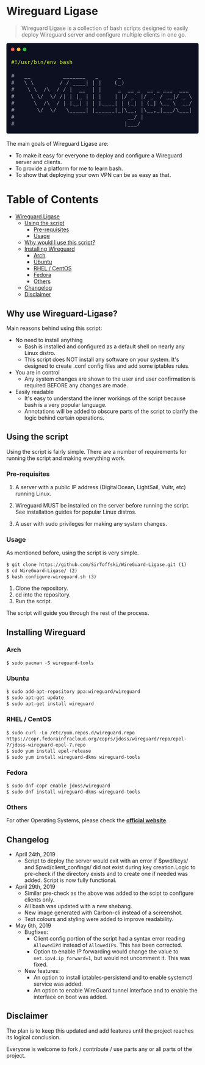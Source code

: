 # Wireguard Ligase


> Wireguard Ligase is a collection of bash scripts designed to easily deploy Wireguard server and configure multiple clients in one go.

![shell screenshot with logo](/doc/carbon-WG.png)


The main goals of Wireguard Ligase are:
- To make it easy for everyone to deploy and configure a Wireguard server and clients.
- To provide a platform for me to learn bash.
- To show that deploying your own VPN can be as easy as that.

Table of Contents
=================

   * [Wireguard Ligase](#wireguard-ligase)
      * [Using the script](#using-the-script)
         * [Pre-requisites](#pre-requisites)
         * [Usage](#usage)
      * [Why would I use this script?](#why-use-wireguard-ligase)
      * [Installing Wireguard](#installing-wireguard)
         * [Arch](#arch)
         * [Ubuntu](#ubuntu)
         * [RHEL / CentOS](#rhel--centos)
         * [Fedora](#fedora)
         * [Others](#others)
      * [Changelog](#changelog)
      * [Disclaimer](#disclaimer)

## Why use Wireguard-Ligase?

Main reasons behind using this script:

* No need to install anything
  * Bash is installed and configured as a default shell on nearly any Linux distro.
  * This script does NOT install any software on your system. It's designed to create .conf config files and add some iptables rules.
* You are in control
  * Any system changes are shown to the user and user confirmation is required BEFORE any changes are made.
* Easily readable
  * It's easy to understand the inner workings of the script because bash is a very popular language.
  * Annotations will be added to obscure parts of the script to clarify the logic behind certain operations.

## Using the script

Using the script is fairly simple. There are a number of requirements for running the script and making everything work.

### Pre-requisites

1.  A server with a public IP address (DigitalOcean, LightSail, Vultr, etc) running Linux.

2.  Wireguard MUST be installed on the server before running the script. See installation guides for popular Linux distros.

3.  A user with sudo privileges for making any system changes.

### Usage

As mentioned before, using the script is very simple.

    $ git clone https://github.com/SirToffski/WireGuard-Ligase.git (1)
    $ cd WireGuard-Ligase/ (2)
    $ bash configure-wireguard.sh (3)

1. Clone the repository.
2. cd into the repository.
3. Run the script.

The script will guide you through the rest of the process.

## Installing Wireguard

### Arch

    $ sudo pacman -S wireguard-tools

### Ubuntu

    $ sudo add-apt-repository ppa:wireguard/wireguard
    $ sudo apt-get update
    $ sudo apt-get install wireguard

### RHEL / CentOS

    $ sudo curl -Lo /etc/yum.repos.d/wireguard.repo https://copr.fedorainfracloud.org/coprs/jdoss/wireguard/repo/epel-7/jdoss-wireguard-epel-7.repo
    $ sudo yum install epel-release
    $ sudo yum install wireguard-dkms wireguard-tools

### Fedora

    $ sudo dnf copr enable jdoss/wireguard
    $ sudo dnf install wireguard-dkms wireguard-tools

### Others

For other Operating Systems, please check the [**official website**](https://www.wireguard.com/install/).

## Changelog

* April 24th, 2019
  * Script to deploy the server would exit with an error if $pwd/keys/ and $pwd/client_confings/ did not exist during key creation.Logic to pre-check if the directory exists and to create one if needed was added. Script is now fully functional.
* April 29th, 2019
  * Similar pre-check as the above was added to the scipt to configure clients only.
  * All bash was updated with a new shebang.
  * New image generated with Carbon-cli instead of a screenshot.
  * Text colours and styling were added to improve readability.
* May 6th, 2019
  * Bugfixes:
    * Client config portion of the script had a syntax error reading `AllowedIPd` instead of `AllowedIPs`. This has been corrected.
    * Option to enable IP forwarding would change the value to `net.ipv4.ip_forward=1`, but would not uncomment it. This was fixed.
  * New features:
    * An option to install iptables-persistend and to enable systemctl service was added.
    * An option to enable WireGuard tunnel interface and to enable the interface on boot was added.

## Disclaimer

The plan is to keep this updated and add features until the project reaches its logical conclusion.

Everyone is welcome to fork / contribute / use parts any or all parts of the project.
